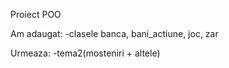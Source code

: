 Proiect POO

Am adaugat:
-clasele banca, bani_actiune, joc, zar

Urmeaza:
-tema2(mosteniri + altele) 
